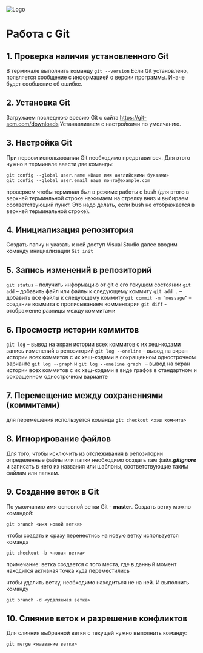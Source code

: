 ![Logo](Git-Logo-1788C.png)
# Работа с Git

## 1. Проверка наличия установленного Git
В терминале выполнить команду `git --version`
Если Git установлено, появляется сообщение с информацией о версии программы. Иначе будет сообщение об ошибке.

## 2. Установка Git
Загружаем последнюю вресию Git  с сайта https://git-scm.com/downloads
Устанавливаем с  настройками по умолчанию.

## 3. Настройка Git
При первом использовании Git необходимо представиться. Для этого нужно в терминале ввести две команды:
```
git config --global user.name «Ваше имя английскими буквами»
git config --global user.email ваша почта@example.com
```
проверяем чтобы терминал был в режиме работы с bush (для этого в верхней терминльной строке нажимаем на стрелку вниз и выбираем соответствующий пункт. Это надо делать, если bush не отображается в верхней терминальной строке).

## 4. Инициализация репозитория
Создать папку и указать к ней доступ Visual Studio
далее вводим команду инициализации `Git init`


## 5. Запись изменений в репозиторий
`git status` – получить информацию от git о его текущем состоянии
`git add` – добавить файл или файлы к следующему коммиту
`git add .` – добавить все файлы к следующему коммиту
`git commit -m “message”` – создание коммита с прописыванием комментария
`git diff` - отображение разницы между коммитами

## 6. Просмостр истории коммитов
`git log` – вывод на экран истории всех коммитов с их хеш-кодами
запись изменений в репозиторий
`git log --oneline` – вывод на экран истории всех коммитов с их хеш-кодами в сокращенном однострочном варианте
`git log --graph` и `git log --oneline graph ` – вывод на экран истории всех коммитов с их хеш-кодами в виде графов в стандартном и сокращенном однострочном варианте

## 7. Перемещение между сохранениями (коммитами)
для перемещения используется команда `git checkout <хэш коммита>`

## 8. Игнорирование файлов
Для того, чтобы исключить из отслеживания в репозитории определенные файлы или папки необходимо создать там файл.***gitignore*** и записать в него их названия или шаблоны, соответствующие таким файлам или папкам.

## 9. Создание веток в Git
По умолчанию имя основной ветки Git - **master**.
Создать ветку можно командой: 
```
git branch <имя новой ветки>
```
чтобы создать и сразу перенестись на новую ветку используется команда
```
git checkout -b <новая ветка>
```
примечание: ветка создается с того места, где в данный момент находится активная точка куда переместились

чтобы удалить ветку, необходимо находиться не на ней. И выполнить команду 
```
git branch -d <удаляемая ветка>
```

## 10. Слияние веток и разрешение конфликтов
Для слияния выбранной ветки с текущей нужно выполнить 
команду:
```
git merge <название ветки>
```